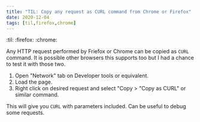 ```yaml
---
title: "TIL: Copy any request as CURL command from Chrome or Firefox"
date: 2020-12-04
tags: [til,firefox,chrome]
---
```


:til: :firefox: :chrome:

Any HTTP request performed by Friefox or Chrome can be copied as `CURL` command.
It is possible other browsers this supports too but I had a chance to test it
with those two.

1. Open "Network" tab on Developer tools or equivalent.
2. Load the page.
3. Right click on desired request and select "Copy > "Copy as CURL" or similar
   command.

This will give you `CURL` with parameters included. Can be useful to debug some
requests.
